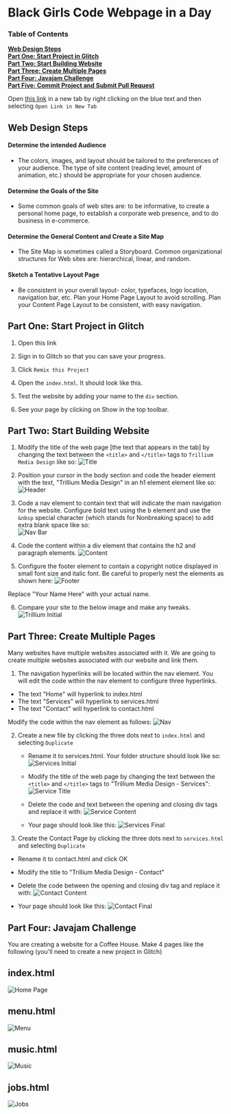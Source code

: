 # Black Girls Code Webpage in a Day

### Table of Contents
**[Web Design Steps](#web-design-steps)**<br>
**[Part One: Start Project in Glitch](#part-one-start-project-in-glitch)**<br>
**[Part Two: Start Building Website](#part-two-start-building-website)**<br>
**[Part Three: Create Multiple Pages](#part-three-create-multiple-pages)**<br>
**[Part Four: Javajam Challenge](#part-four-javajam-challenge)**<br>
**[Part Five: Commit Project and Submit Pull Request](#part-five-commit-project-and-submit-pull-request)**<br>

Open [this link](https://www.w3schools.com/html/html_basic.asp) in a new tab by right clicking on the blue text and then selecting `Open Link in New Tab`

## Web Design Steps

#### Determine the intended Audience
- The colors, images, and layout should be tailored to the preferences of your audience. The type of site content (reading level, amount of animation, etc.) should be appropriate for your chosen audience.
#### Determine the Goals of the Site
- Some common goals of web sites are: to be informative, to create a personal home page, to establish a corporate web presence, and to do business in e-commerce.
#### Determine  the General Content and Create a Site Map
- The Site Map is sometimes called a Storyboard. Common organizational structures for Web sites are: hierarchical, linear, and random.
#### Sketch a Tentative Layout Page
- Be consistent in your overall layout- color, typefaces, logo location, navigation bar, etc. Plan your Home Page Layout to avoid scrolling. Plan your Content Page Layout to be consistent, with easy navigation.

## Part One: Start Project in Glitch

1. Open this link 

2. Sign in to Glitch so that you can save your progress.

3. Click `Remix this Project` 

4. Open the `index.html`. It should look like this.

5. Test the website by adding your name to the `div` section.

6. See your page by clicking on Show in the top toolbar.

## Part Two: Start Building Website

1. Modify the title of the web page [the text that appears in the tab] by changing the text between the `<title>` and `</title>` tags to `Trillium Media Design` like so: 
![Title](images/title.png)

2. Position your cursor in the body section and code the header element with the text, "Trillium Media Design" in an h1 element element like so: <br>
![Header](images/header.png)

3. Code a nav element to contain text that will indicate the main navigation for the website. Configure bold text using the b element and use the `&nbsp` special character (which stands for Nonbreaking space) to add extra blank space like so: <br>
![Nav Bar](images/nav.png)

4. Code the content within a div element that contains the h2 and paragraph elements. 
![Content](images/content.png)

5. Configure the footer element to contain a copyright notice displayed in small font size and italic font. Be careful to properly nest the elements as shown here: 
![Footer](images/footer.png)

Replace "Your Name Here" with your actual name. 

6. Compare your site to the below image and make any tweaks. 
![Trillium Initial](images/trilliumInitial.png)

## Part Three: Create Multiple Pages

Many websites have multiple websites associated with it. We are going to create multiple websites associated with our website and link them. 

1. The navigation hyperlinks will be located within the nav element. You will edit the code within the nav element to configure three hyperlinks. 
  - The text "Home" will hyperlink to index.html
  - The text "Services" will hyperlink to services.html
  - The text "Contact" will hyperlink to contact.html
  
  Modify the code within the nav element as follows:
  ![Nav](images/navLinks.png)
  
2. Create a new file by clicking the three dots next to `index.html` and selecting `Duplicate`
   - Rename it to services.html. Your folder structure should look like so: 
   ![Services Initial](images/servicesInitial.png)
   
   - Modify the title of the web page by changing the text between the `<title>` and `</title>` tags to "Trillium Media Design - Services":
   ![Service Title](images/servicesTitle.png)
   
   - Delete the code and text between the opening and closing div tags and replace it with: 
   ![Service Content](images/servicesContent.png)
   
   - Your page should look like this: 
   ![Services Final](images/servicesFinal.png)
   
3. Create the Contact Page by clicking the three dots next to `services.html` and selecting `Duplicate` 
  - Rename it to contact.html and click OK
  
  - Modify the title to "Trillium Media Design - Contact" 
  
  - Delete the code between the opening and closing div tag and replace it with: 
  ![Contact Content](images/contactContent.png)
  
  - Your page should look like this:
  ![Contact Final](images/contactFinal.png)
  
## Part Four: Javajam Challenge

You are creating a website for a Coffee House. Make 4 pages like the following (you'll need to create a new project in Glitch) 

## index.html 

![Home Page](images/index.png)

## menu.html

![Menu](images/menu.png)

## music.html

![Music](images/music.png)

## jobs.html

![Jobs](images/jobs.png)

